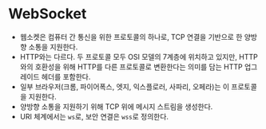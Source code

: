 # WebSocket

* 웹소켓은 컴퓨터 간 통신을 위한 프로토콜의 하나로, TCP 연결을 기반으로 한 양방향 소통을 지원한다.
* HTTP와는 다르다. 두 프로토콜 모두 OSI 모델의 7계층에 위치하고 있지만, HTTP와의 호환성을 위해 HTTP를 다른 프로토콜로 변환한다는 의미를 담는 HTTP 업그레이드 헤더를 포함한다.
* 일부 브라우저(크롬, 파이어폭스, 엣지, 익스플로러, 사파리, 오페라)는 이 프로토콜을 지원한다.
* 양방향 소통을 지원하기 위해 TCP 위에 메시지 스트림을 생성한다.
* URI 체계에서는 `ws`로, 보안 연결은 `wss`로 정의한다.
